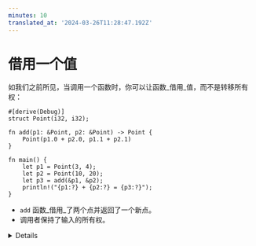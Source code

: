 ```yaml
---
minutes: 10
translated_at: '2024-03-26T11:28:47.192Z'
---
```


# 借用一个值

如我们之前所见，当调用一个函数时，你可以让函数_借用_值，而不是转移所有权：

```rust,editable
#[derive(Debug)]
struct Point(i32, i32);

fn add(p1: &Point, p2: &Point) -> Point {
    Point(p1.0 + p2.0, p1.1 + p2.1)
}

fn main() {
    let p1 = Point(3, 4);
    let p2 = Point(10, 20);
    let p3 = add(&p1, &p2);
    println!("{p1:?} + {p2:?} = {p3:?}");
}
```

- `add` 函数_借用_了两个点并返回了一个新点。
- 调用者保持了输入的所有权。

<details>

这个幻灯片回顾了第一天关于引用的材料，并稍微扩展了包括函数参数和返回值。

# 更多探索

关于堆栈返回的注解：

- 示范 `add` 返回是低廉的，因为编译器可以消除复制操作。改变上面的代码以打印堆栈地址，并在 [Playground] 上运行它，或者在 [Godbolt](https://rust.godbolt.org/) 中查看汇编。在 "DEBUG" 优化级别下，地址应该会改变，而当改变到 "RELEASE" 设定时，它们保持不变：

  ```rust,editable
  #[derive(Debug)]
  struct Point(i32, i32);

  fn add(p1: &Point, p2: &Point) -> Point {
      let p = Point(p1.0 + p2.0, p1.1 + p2.1);
      println!("&p.0: {:p}", &p.0);
      p
  }

  pub fn main() {
      let p1 = Point(3, 4);
      let p2 = Point(10, 20);
      let p3 = add(&p1, &p2);
      println!("&p3.0: {:p}", &p3.0);
      println!("{p1:?} + {p2:?} = {p3:?}");
  }
  ```
- Rust 编译器可以做返回值优化（RVO）。
- 在 C++ 中，副本省略必须在语言规范中定义，因为构造函数可以有副作用。在 Rust 中，这根本不是问题。如果没有发生 RVO，Rust 总是会执行一个简单而高效的 `memcpy` 复制。

</details>

[Playground]: https://play.rust-lang.org/?version=stable&mode=release&edition=2021&gist=0cb13be1c05d7e3446686ad9947c4671
